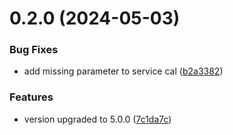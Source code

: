# 0.2.0 (2024-05-03)


### Bug Fixes

* add missing parameter to service cal ([b2a3382](https://github.com/pjoshi2023/oidc-claims-paras/commit/b2a33825dad95513aefbcebc066c7abb2ebea1ed))


### Features

* version upgraded to 5.0.0 ([7c1da7c](https://github.com/pjoshi2023/oidc-claims-paras/commit/7c1da7cd5193a6c15b89a25d037934d274be3adb))



